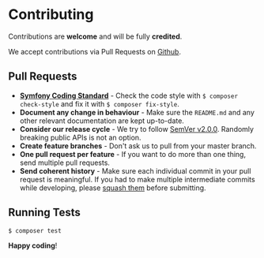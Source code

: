 # Contributing

Contributions are **welcome** and will be fully **credited**.

We accept contributions via Pull Requests on [Github](https://github.com/Anahkiasen/isaac-mod-manager).


## Pull Requests

- **[Symfony Coding Standard](http://symfony.com/doc/current/contributing/code/standards.html)** - Check the code style with ``$ composer check-style`` and fix it with ``$ composer fix-style``.
- **Document any change in behaviour** - Make sure the `README.md` and any other relevant documentation are kept up-to-date.
- **Consider our release cycle** - We try to follow [SemVer v2.0.0](http://semver.org/). Randomly breaking public APIs is not an option.
- **Create feature branches** - Don't ask us to pull from your master branch.
- **One pull request per feature** - If you want to do more than one thing, send multiple pull requests.
- **Send coherent history** - Make sure each individual commit in your pull request is meaningful. If you had to make multiple intermediate commits while developing, please [squash them](http://www.git-scm.com/book/en/v2/Git-Tools-Rewriting-History#Changing-Multiple-Commit-Messages) before submitting.


## Running Tests

```bash
$ composer test
```

**Happy coding**!
